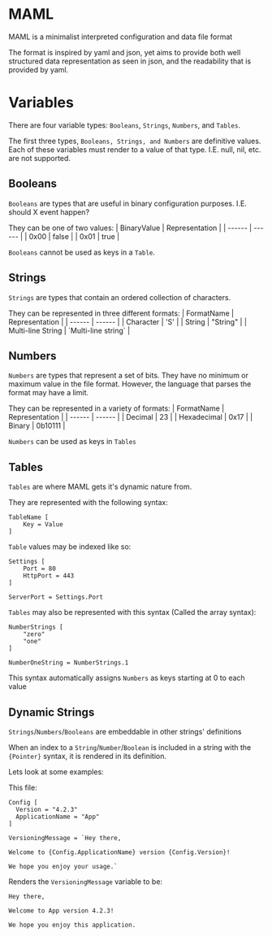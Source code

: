 # MAML
MAML is a minimalist interpreted configuration and data file format


The format is inspired by yaml and json, yet aims to provide both well structured data representation as seen in json, and the readability that is provided by yaml.

# Variables
There are four variable types:
`Booleans`, `Strings`, `Numbers`, and `Tables`.

The first three types, `Booleans, Strings, and Numbers` are definitive values. Each of these variables must render to a value of that type. 
I.E. null, nil, etc. are not supported.

## Booleans
`Booleans` are types that are useful in binary configuration purposes.
I.E. should X event happen?

They can be one of two values:
| BinaryValue | Representation |
| ------ | ------ |
| 0x00 | false |
| 0x01 | true |

`Booleans` cannot be used as keys in a `Table`.

## Strings
`Strings` are types that contain an ordered collection of characters.

They can be represented in three different formats:
| FormatName | Representation |
| ------ | ------ |
| Character | 'S' |
| String | "String" |
| Multi-line String | \`Multi-line string\` |

## Numbers
`Numbers` are types that represent a set of bits. They have no minimum or maximum value in the file format.
However, the language that parses the format may have a limit.

They can be represented in a variety of formats:
| FormatName | Representation |
| ------ | ------ |
| Decimal | 23 |
| Hexadecimal | 0x17 |
| Binary | 0b10111 |

`Numbers` can be used as keys in `Tables`

## Tables
`Tables` are where MAML gets it's dynamic nature from.

They are represented with the following syntax:
```
TableName [
    Key = Value
]
```

`Table` values may be indexed like so:
```
Settings [
    Port = 80
    HttpPort = 443
]

ServerPort = Settings.Port
```

`Tables` may also be represented with this syntax (Called the array syntax):
```
NumberStrings [
    "zero"
    "one"
]

NumberOneString = NumberStrings.1
```
This syntax automatically assigns `Numbers` as keys starting at 0 to each value


## Dynamic Strings
`Strings`/`Numbers`/`Booleans` are embeddable in other strings' definitions

When an index to a `String`/`Number`/`Boolean` is included in a string with the `{Pointer}` syntax, it is rendered in its definition.

Lets look at some examples:

This file:
```
Config [
  Version = "4.2.3"
  ApplicationName = "App"
]

VersioningMessage = `Hey there,

Welcome to {Config.ApplicationName} version {Config.Version}!

We hope you enjoy your usage.`
```

Renders the `VersioningMessage` variable to be:
```
Hey there,

Welcome to App version 4.2.3!

We hope you enjoy this application.
```
